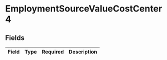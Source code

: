 # EmploymentSourceValueCostCenter4


## Fields

| Field       | Type        | Required    | Description |
| ----------- | ----------- | ----------- | ----------- |
